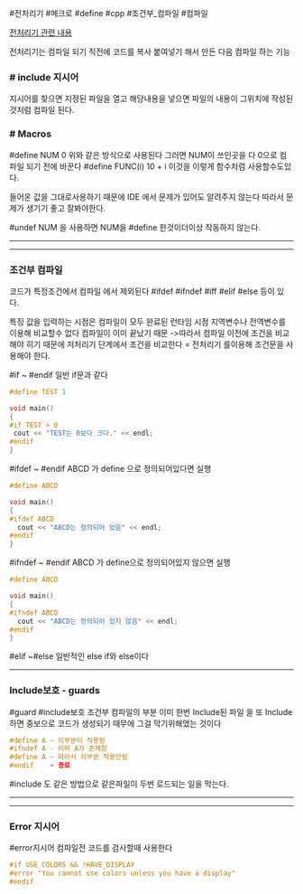 #전처리기 #메크로 #define #cpp #조건부_컴파일 #컴파일

[전처리기 관련 내용](https://www.iar.com/kr/knowledge/learn/programming/basics-of-using-the-preprocessor/)

전처리기는 컴파일 되기 직전에 코드를 복사 붙여넣기 해서 만든 다음 
컴파일 하는 기능

### \# include 지시어
지시어를 찾으면 지정된 파일을 열고 해당내용을 넣으면 파일의 내용이 그위치에 작성된것처럼 컴파일 된다.

### \# Macros
\#define NUM 0
위와 같은 방식으로 사용된다
그러면 NUM이 쓰인곳을 다 0으로 컴파일 되기 전에 바꾼다
\#define FUNC(i) 10 + i
이것을 이렇게 함수처럼 사용할수도있다.

들어온 값을 그대로사용하기 때문에 IDE 에서 문제가 있어도 알려주지 않는다
따라서 문제가 생기기 좋고 잘봐야한다.

\#undef NUM
을 사용하면 NUM을 \#define 한것이더이상 작동하지 않는다.

----
---

### 조건부 컴파일
코드가 특정조건에서 컴파일 에서 제외된다
\#ifdef \#ifndef  \#iff \#elif \#else 등이 있다.

특징
값을 입력하는 시점은 컴파일이 모두 완료된 런타임 시점
지역변수나 전역변수를 이용해 비교할수 없다 컴파일이 이미 끝났기 때문
->따라서 컴파일 이전에 조건을 비교해야 히기 때문에 저처리기 단계에서 조건을 비교한다 = 전처리기 를이용해 조건문을 사용해야 한다.

\#if ~ \#endif
일반 if문과 같다
```Cpp
#define TEST 1

void main()
{
#if TEST > 0
 cout << "TEST는 0보다 크다." << endl;
#endif
}
```

\#ifdef  ~ \#endif
ABCD 가 define 으로 정의되어있다면 실행
```Cpp
#define ABCD

void main()
{
#ifdef ABCD
  cout << "ABCD는 정의되어 있음" << endl;
#endif
}
```

\#ifndef ~ \#endif
ABCD 가 define으로 정의되어있지 않으면 실행
```Cpp
#define ABCD

void main()
{
#ifndef ABCD
  cout << "ABCD는 정의되어 있지 않음" << endl;
#endif
}
```

\#elif ~\#else
일반적인 else if와 else이다

---
### Include보호 - guards 
#guard #include보호
조건부 컴파일의 부분
이미 한번 Include된 파일 을 또 Include하면 중보으로 코드가 생성되기 때무에 그걸 막기위해앴는 것이다
```Cpp
#define A - 이부분이 적용됨
#ifndef A - 이미 A가 존재함
#define A - 따라서 이부분 적용안됨
#endif    - 종료
```
\#include 도 같은 방법으로 같은파일이 두번 로드되는 일을 막는다.

---
---
### Error 지시어
#error지시어 
컴파일전 코드를 검사할때 사용한다
```Cpp
#if USE_COLORS && !HAVE_DISPLAY
#error "You cannot use colors unless you have a display"
#endif
```
